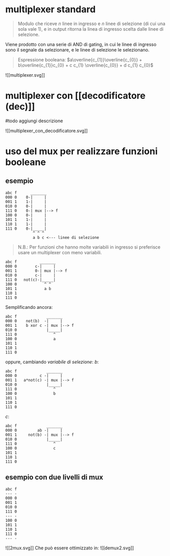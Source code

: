 # multiplexer standard

> Modulo che riceve $n$ linee in ingresso e $n$ linee di selezione (di cui una sola vale 1), e in output ritorna la linea di ingresso scelta dalle linee di selezione.

Viene prodotto con una serie di AND di gating, in cui le linee di ingresso sono il segnale da selezionare, e le linee di selezione le selezionano.

> Espressione booleana: $a\overline{c_{1}}\overline{c_{0}} + b\overline{c_{1}}c_{0} + c c_{1} \overline{c_{0}} + d c_{1} c_{0}$

![[multiplexer.svg]]
# multiplexer con [[decodificatore (dec)]]

#todo aggiungi descrizione

![[multiplexer_con_decodificatore.svg]]

# uso del mux per realizzare funzioni booleane
## esempio
```
abc f      _______
000 0    0-|     |
001 1    1-|     |
010 0    0-|     |
111 0    0-| mux |--> f
100 0    0-|     |
101 1    1-|     |
110 1    1-|     |
111 0    0-|_____|
            ^ ^ ^
            a b c <--- linee di selezione
```
> N.B.: Per funzioni che hanno molte variabili in ingresso si preferisce usare un multiplexer con meno variabili.

```
abc f          _______
000 0        c-|     |
001 1        0-| mux |--> f
010 0        c-|     |
111 0   not(c)-|_____|
100 0            ^ ^
101 1            a b
110 1
111 0
```
Semplificando ancora:
```
abc f             _______
000 0    not(b)  -|     |
001 1    b xor c -| mux |--> f
010 0             |_____|
111 0                ^
100 0                a
101 1
110 1
111 0
```
oppure, cambiando *variabile di selezione*:
*b*:
```
abc f             _______
000 0          c -|     |
001 1   a*not(c) -| mux |--> f
010 0             |_____|
111 0                ^
100 0                b
101 1
110 1
111 0
```
*c*:
```
abc f             _______
000 0         ab -|     |
001 1     not(b) -| mux |--> f
010 0             |_____|
111 0                ^
100 0                c
101 1
110 1
111 0
```

## esempio con due livelli di mux
```
abc f
--- -
000 0
001 1
010 0
111 0
--- -
100 0
101 1
110 1
111 0
--- -
```

![[2mux.svg]]
Che può essere ottimizzato in:
![[demux2.svg]]